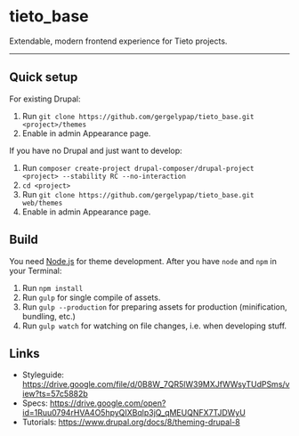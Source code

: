 # tieto_base 
Extendable, modern frontend experience for Tieto projects.

---

## Quick setup

For existing Drupal:

1. Run `git clone https://github.com/gergelypap/tieto_base.git <project>/themes`
2. Enable in admin Appearance page.

If you have no Drupal and just want to develop:

1. Run `composer create-project drupal-composer/drupal-project <project> --stability RC --no-interaction`
2. `cd <project>`
3. Run `git clone https://github.com/gergelypap/tieto_base.git web/themes`
4. Enable in admin Appearance page.

## Build

You need [Node.js](https://nodejs.org/en/) for theme development. After you have `node` and `npm` in your Terminal:

1. Run `npm install`
2. Run `gulp` for single compile of assets.
3. Run `gulp --production` for preparing assets for production (minification, bundling, etc.)
4. Run `gulp watch` for watching on file changes, i.e. when developing stuff.

## Links

* Styleguide: https://drive.google.com/file/d/0B8W_7QR5lW39MXJfWWsyTUdPSms/view?ts=57c5882b
* Specs: https://drive.google.com/open?id=1Ruu0794rHVA4O5hpyQIXBqlp3jQ_qMEUQNFX7TJDWyU
* Tutorials: https://www.drupal.org/docs/8/theming-drupal-8
